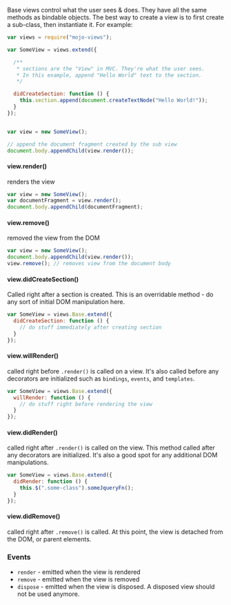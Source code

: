 Base views control what the user sees & does. They have all the same methods as bindable objects. The best way to create a view is to first create a sub-class, then instantiate it. For example:

```javascript
var views = require("mojo-views");

var SomeView = views.extend({

  /**
   * sections are the "View" in MVC. They're what the user sees.
   * In this example, append "Hello World" text to the section.
   */

  didCreateSection: function () {
    this.section.append(document.createTextNode("Hello World!"));
  }
});


var view = new SomeView();

// append the document fragment created by the sub view
document.body.appendChild(view.render());
```

#### view.render()

renders the view

```javascript
var view = new SomeView();
var documentFragment = view.render();
document.body.appendChild(documentFragment);
```

#### view.remove()

removed the view from the DOM

```javascript
var view = new SomeView();
document.body.appendChild(view.render());
view.remove(); // removes view from the document body
```

#### view.didCreateSection()

Called right after a section is created. This is an overridable method - do any sort of initial DOM manipulation here.

```javascript
var SomeView = views.Base.extend({
  didCreateSection: function () {
    // do stuff immediately after creating section
  }
});
```

#### view.willRender()

called right before `.render()` is called on a view. It's also called before any decorators are initialized such as `bindings`, `events`, and `templates`.

```javascript
var SomeView = views.Base.extend({
  willRender: function () {
    // do stuff right before rendering the view
  }
});
```

#### view.didRender()

called right after `.render()` is called on the view. This method called after any decorators are initialized. It's also a good
spot for any additional DOM manipulations.

```javascript
var SomeView = views.Base.extend({
  didRender: function () {
    this.$(".some-class").someJqueryFn();
  }
});
```

#### view.didRemove()

called right after `.remove()` is called. At this point, the view is detached from the DOM, or parent elements.


### Events

- `render` - emitted when the view is rendered
- `remove` - emitted when the view is removed
- `dispose` - emitted when the view is disposed. A disposed view should not be used anymore.
